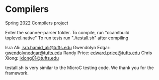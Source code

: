 # Compilers
Spring 2022 Compilers project

Enter the scanner-parser folder.
To compile, run "ocamlbuild toplevel.native"
To run tests run "./testall.sh" after compiling

  Isra Ali: isra.hamid_ali@tufts.edu
  Gwendolyn Edgar: gwendolynedgar@tufts.edu
  Randy Price: edward.price@tufts.edu
  Chris Xiong: lxiong01@tufts.edu

  testall.sh is very similar to the MicroC testing code. We thank you for the framework.

